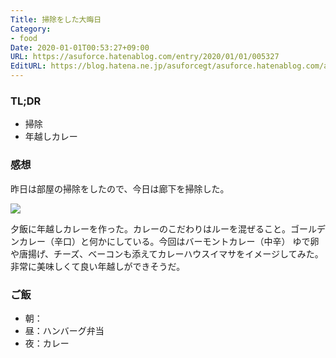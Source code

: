```yaml
---
Title: 掃除をした大晦日
Category:
- food
Date: 2020-01-01T00:53:27+09:00
URL: https://asuforce.hatenablog.com/entry/2020/01/01/005327
EditURL: https://blog.hatena.ne.jp/asuforcegt/asuforce.hatenablog.com/atom/entry/26006613491572484
---
```


### TL;DR

- 掃除
- 年越しカレー

###  感想

昨日は部屋の掃除をしたので、今日は廊下を掃除した。

<span itemtype="http://schema.org/Photograph" itemscope="itemscope"><img class="magnifiable" src="https://cdn-ak.f.st-hatena.com/images/fotolife/a/asuforcegt/20200807/20200807141105.jpg" itemprop="image"></span>


夕飯に年越しカレーを作った。カレーのこだわりはルーを混ぜること。ゴールデンカレー（辛口）と何かにしている。今回はバーモントカレー（中辛）
ゆで卵や唐揚げ、チーズ、ベーコンも添えてカレーハウスイマサをイメージしてみた。  
非常に美味しくて良い年越しができそうだ。

### ご飯

- 朝：
- 昼：ハンバーグ弁当
- 夜：カレー
